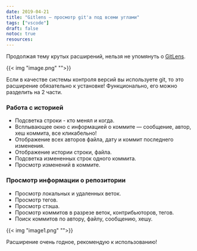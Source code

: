 ```yaml
---
date: 2019-04-21
title: "Gitlens — просмотр git'a под всеми углами"
tags: ["vscode"]
draft: false
notoc: true
resources:
---
```


Продолжая тему крутых расширений, нельзя не упомянуть о [GitLens](https://marketplace.visualstudio.com/items?itemName=eamodio.gitlens).


{{< img "image.png" "">}}

<!--more-->

Если в качестве системы контроля версий вы используете git, то это расширение обязательно к установке! Функционально, его можно разделить на 2 части.

### Работа с историей

* Подсветка строки - кто менял и когда.
* Всплывающее окно с информацией о коммите — сообщение, автор, хеш коммита, все кликабельно!
* Отображение всех авторов файла, дату и коммит последнего изменения.
* Отображение истории строки, файла.
* Подсветка измененных строк одного коммита.
* Просмотр изменений в коммите.

### Просмотр информации о репозитории

* Просмотр локальных и удаленных веток.
* Просмотр тегов.
* Просмотр стэша.
* Просмотр коммитов в разрезе веток, контрибьюторов, тегов.
* Поиск коммитов по автору, файлу, сообщению, хешу.


{{< img "image1.png" "">}}

Расширение очень годное, рекомендую к использованию!